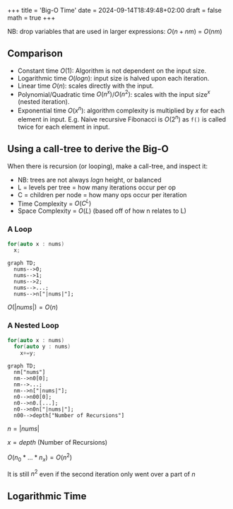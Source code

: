 +++
title = 'Big-O Time'
date = 2024-09-14T18:49:48+02:00
draft = false
math = true
+++

NB: drop variables that are used in larger expressions: $O(n + nm)$ = $O(nm)$

## Comparison

- Constant time $O(1)$: Algorithm is not dependent on the input size.
- Logarithmic time $O(logn)$: input size is halved upon each iteration.
- Linear time $O(n)$: scales directly with the input.
- Polynomial/Quadratic time $O(n^x)$/$O(n^2)$: scales with the input size$^x$ (nested iteration).
- Exponential time $O(x^n)$: algorithm complexity is multiplied by $x$ for each element in input.
  E.g. Naive recursive Fibonacci is $O(2^n)$ as `f()` is called twice for each element in input.

## Using a call-tree to derive the Big-O

When there is recursion (or looping), make a call-tree, and inspect it:

- NB: trees are not always $logn$ height, or balanced
- L = levels per tree = how many iterations occur per op
- C = children per node = how many ops occur per iteration
- Time Complexity = $O(C^L)$
- Space Complexity = $O(L)$ (based off of how n relates to L)

### A Loop

```cpp
for(auto x : nums)
  x;
```

```mermaid
graph TD;
  nums-->0;
  nums-->1;
  nums-->2;
  nums-->...;
  nums-->n["|nums|"];
```

$O(|nums|) = O(n)$

### A Nested Loop

```cpp
for(auto x : nums)
  for(auto y : nums)
    x+=y;
```

```mermaid
graph TD;
  nm["nums"]
  nm-->n0[0];
  nm-->...;
  nm-->n["|nums|"];
  n0-->n00[0];
  n0-->n0.[...];
  n0-->n0n["|nums|"];
  n00-->depth["Number of Recursions"]
```

$n = |nums|$

$x = depth$ (Number of Recursions)

$O(n_0 * ... * n_x) = O(n^2)$

It is still $n^2$ even if the second iteration only went over a part of $n$

## Logarithmic Time

